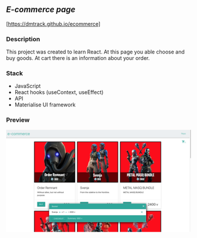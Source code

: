 
## ***E-commerce page***
[https://dmtrack.github.io/ecommerce]

### Description
This project was created to learn React. At this page you able choose and buy goods. At cart there is an information about your order.

### Stack
+ JavaScript
+ React hooks (useContext, useEffect)
+ API
+ Materialise UI framework

### Preview

![Preview](public/ecommerce.png)

